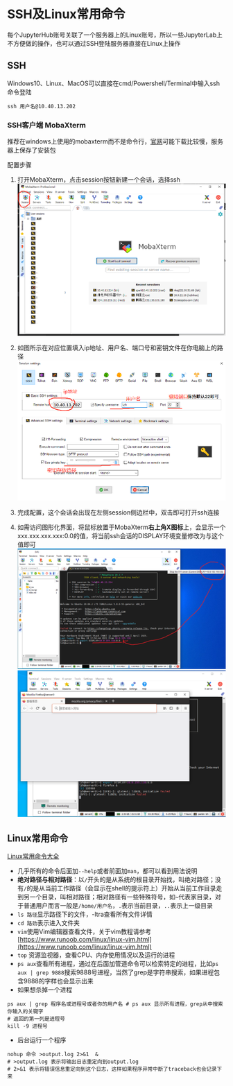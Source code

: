 # SSH及Linux常用命令
每个JupyterHub账号关联了一个服务器上的Linux账号，所以一些JupyterLab上不方便做的操作，也可以通过SSH登陆服务器直接在Linux上操作
## SSH
Windows10、Linux、MacOS可以直接在cmd/Powershell/Terminal中输入ssh命令登陆
```shell
ssh 用户名@10.40.13.202
```
### SSH客户端 MobaXterm
推荐在windows上使用的mobaxterm而不是命令行，[官网](https://mobaxterm.mobatek.net/download-home-edition.html)可能下载比较慢，服务器上保存了安装包

配置步骤
1. 打开MobaXterm，点击session按钮新建一个会话，选择ssh
![](../assets/img/moba1.png)

2. 如图所示在对应位置填入ip地址、用户名、端口号和密钥文件在你电脑上的路径
![](../assets/img/moba2.png)

3. 完成配置，这个会话会出现在左侧session侧边栏中，双击即可打开ssh连接
4. 如需访问图形化界面，将鼠标放置于MobaXterm**右上角X图标**上，会显示一个xxx.xxx.xxx.xxx:0.0的值，将当前ssh会话的DISPLAY环境变量修改为与这个值即可
![](../assets/img/moba3.png)
![](../assets/img/moba4.png)

## Linux常用命令
[Linux常用命令大全](https://www.runoob.com/linux/linux-command-manual.html)

+ 几乎所有的命令后面加`--help`或者前面加`man`，都可以看到用法说明
+ **绝对路径与相对路径**：以`/`开头的是从系统的根目录开始找，叫绝对路径；没有`/`的是从当前工作路径（会显示在shell的提示符上）开始从当前工作目录走到另一个目录，叫相对路径；相对路径有一些特殊符号，如`~`代表家目录，对于普通用户而言一般是`/home/用户名`，`.`表示当前目录，`..`表示上一级目录
+ `ls 路径`显示路径下的文件，-ltra查看所有文件详情
+ `cd 路劲`表示进入文件夹
+ `vim`使用Vim编辑器查看文件，关于vim教程请参考[https://www.runoob.com/linux/linux-vim.html](https://www.runoob.com/linux/linux-vim.html)
+ `top` 资源监视器，查看CPU、内存使用情况以及运行的进程
+ `ps aux`查看所有进程，通过在后面加管道命令可以检索特定的进程，比如`ps aux | grep 9888`搜索9888号进程，当然了grep是字符串搜索，如果进程包含9888的字样也会显示出来
+ 如果想杀掉一个进程
```shell
ps aux | grep 程序名或进程号或者你的用户名 # ps aux 显示所有进程，grep从中搜索你输入的关键字
# 返回的第一列是进程号
kill -9 进程号
```
+ 后台运行一个程序
```shell
nohup 命令 >output.log 2>&1  &
# >output.log 表示将输出日志重定向到output.log
# 2>&1 表示将错误信息重定向到这个日志，这样如果程序异常中断了traceback也会记录下来
```